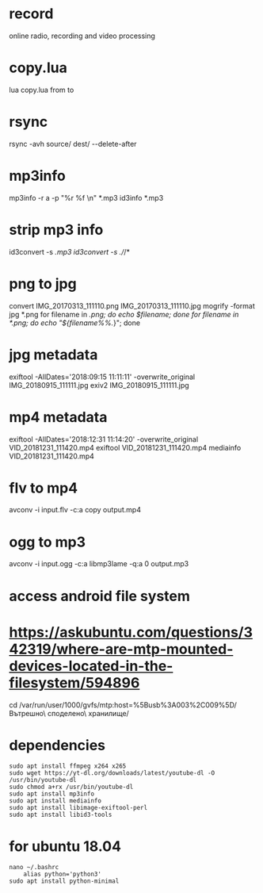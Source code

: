 # record
online radio, recording and video processing

# copy.lua
lua copy.lua from to 

# rsync
rsync -avh source/ dest/ --delete-after

# mp3info
mp3info -r a -p "%r %f \\n" *.mp3
id3info *.mp3

# strip mp3 info
id3convert -s *.mp3
id3convert -s ./*/*

# png to jpg
convert IMG_20170313_111110.png IMG_20170313_111110.jpg
mogrify -format jpg *.png
for filename in *.png; do echo $filename; done
for filename in *.png; do echo "${filename%%.*}"; done

# jpg metadata
exiftool -AllDates='2018:09:15 11:11:11' -overwrite_original IMG_20180915_111111.jpg
exiv2 IMG_20180915_111111.jpg

# mp4 metadata
exiftool -AllDates='2018:12:31 11:14:20' -overwrite_original VID_20181231_111420.mp4
exiftool VID_20181231_111420.mp4
mediainfo VID_20181231_111420.mp4

# flv to mp4
avconv -i input.flv -c:a copy output.mp4

# ogg to mp3
avconv -i input.ogg -c:a libmp3lame -q:a 0 output.mp3

# access android file system
# https://askubuntu.com/questions/342319/where-are-mtp-mounted-devices-located-in-the-filesystem/594896
cd /var/run/user/1000/gvfs/mtp\:host\=%5Busb%3A003%2C009%5D/Вътрешно\ споделено\ хранилище/

# dependencies
```
sudo apt install ffmpeg x264 x265
sudo wget https://yt-dl.org/downloads/latest/youtube-dl -O /usr/bin/youtube-dl
sudo chmod a+rx /usr/bin/youtube-dl
sudo apt install mp3info
sudo apt install mediainfo
sudo apt install libimage-exiftool-perl
sudo apt install libid3-tools
```

# for ubuntu 18.04
```
nano ~/.bashrc
	alias python='python3'
sudo apt install python-minimal
```
